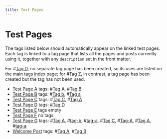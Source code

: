 ```yaml
---
title: Test Pages
---
```

# Test Pages

The tags listed below should automatically appear on the linked test pages.
Each tag is linked to a tag page that lists all the pages and posts currently 
using it, together with any `description` set in the front matter.

For #[Tag D], no separate tag page has been created, so its uses are listed
on the main [tags index] page; for #[Tag Z], in contrast, a tag page has been
created but the tag has not been used.

- [Test Page A](test-a) tags: #[Tag A], #[Tag B]
- [Test Page B](test-b) tags: #[Tag b], #[Tag a]
- [Test Page C](test-c) tags: #[Tag C], #[Tag A]
- [Test Page D](test-d) tags: #[Tag D]
- [Test Page E](test-e) tags empty
- [Test Page F](test-f) no tags
- [Test Page G](test-g) tags: #[Tag A], #[tag-b], #[tag-a], #[Tag C], #[Tag-A], #[Tag A], #[tag-a]
- [Welcome Post](/jekyll/update/2020/05/19/welcome-to-jekyll.html) tags: #[Tag A], #[Tag B]

[Tags Index]: /tag/
[tag-a]: /tag/tag-a.html
[Tag A]: /tag/tag-a.html
[tag-b]: /tag/tag-b.html
[Tag B]: /tag/tag-b.html
[Tag C]: /tag/tag-c.html
[Tag D]: /tag/#tag-d.html
[Tag Z]: /tag/tag-z.html
